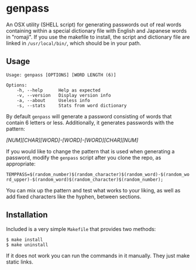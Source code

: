 genpass
====
An OSX utility (SHELL script) for generating passwords out of real words containing within a special dictionary file with English and Japanese words in "romaji". If you use the makefile to install, the script and dictionary file are linked in `/usr/local/bin/`, which should be in your path.


Usage
-----
    Usage: genpass [OPTIONS] [WORD LENGTH (6)]

    Options:
        -h, --help      Help as expected
        -v, --version   Display version info
        -a, --about     Useless info
        -s, --stats     Stats from word dictionary

By default `genpass` will generate a password consisting of words that contain 6 letters or less.  Additionally, it generates passwords with the pattern:

*[NUM][CHAR][WORD]-[WORD]-[WORD][CHAR][NUM]*

If you would like to change the pattern that is used when generating a password, modify the `genpass` script after you clone the repo, as appropriate:

`TEMPPASS=$(random_number)$(random_character)$(random_word)-$(random_word_upper)-$(random_word)$(random_character)$(random_number);`

You can mix up the pattern and test what works to your liking, as well as add fixed characters like the hyphen, between sections.

Installation
-----
Included is a very simple `Makefile` that provides two methods:

    $ make install
    $ make uninstall

If it does not work you can run the commands in it manually. They just make static links.
